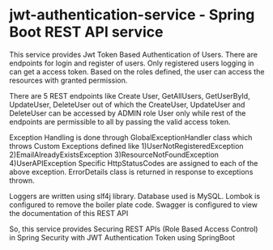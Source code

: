 # jwt-authentication-service - Spring Boot REST API service

This service provides Jwt Token Based Authentication of Users.
There are endpoints for login and register of users.
Only registered users logging in can get a access token.
Based on the roles defined, the user can access the resources with granted permission.

There are 5 REST endpoints like Create User, GetAllUsers, GetUserById, UpdateUser, DeleteUser out of which the CreateUser, UpdateUser and DeleteUser can be accessed by ADMIN role User only
while rest of the endpoints are permissible to all by passing the valid access token.

Exception Handling is done through GlobalExceptionHandler class which throws Custom Exceptions defined like 
1)UserNotRegisteredException
2)EmailAlreadyExistsException
3)ResourceNotFoundException
4)UserAPIException
Specific HttpStatusCodes are assigned to each of the above exception.
ErrorDetails class is returned in response to exceptions thrown.

Loggers are written using slf4j library.
Database used is MySQL.
Lombok is configured to remove the boiler plate code.
Swagger is configured to view the documentation of this REST API

So, this service provides Securing REST APIs (Role Based Access Control) in Spring Security with JWT Authentication Token using SpringBoot
